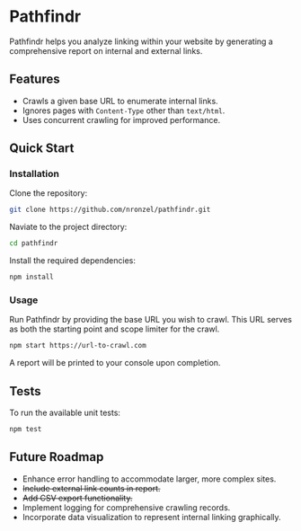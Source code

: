 # Pathfindr

Pathfindr helps you analyze linking within your website by generating
a comprehensive report on internal and external links.

## Features

- Crawls a given base URL to enumerate internal links.
- Ignores pages with `Content-Type` other than `text/html`.
- Uses concurrent crawling for improved performance.

## Quick Start

### Installation

Clone the repository:

```bash
git clone https://github.com/nronzel/pathfindr.git
```

Naviate to the project directory:

```bash
cd pathfindr
```

Install the required dependencies:

```bash
npm install
```

### Usage

Run Pathfindr by providing the base URL you wish to crawl. This URL serves as
both the starting point and scope limiter for the crawl.

```bash
npm start https://url-to-crawl.com
```

A report will be printed to your console upon completion.

## Tests

To run the available unit tests:

```bash
npm test
```

## Future Roadmap

- Enhance error handling to accommodate larger, more complex sites.
- ~~Include external link counts in report.~~
- ~~Add CSV export functionality.~~
- Implement logging for comprehensive crawling records.
- Incorporate data visualization to represent internal linking graphically.
